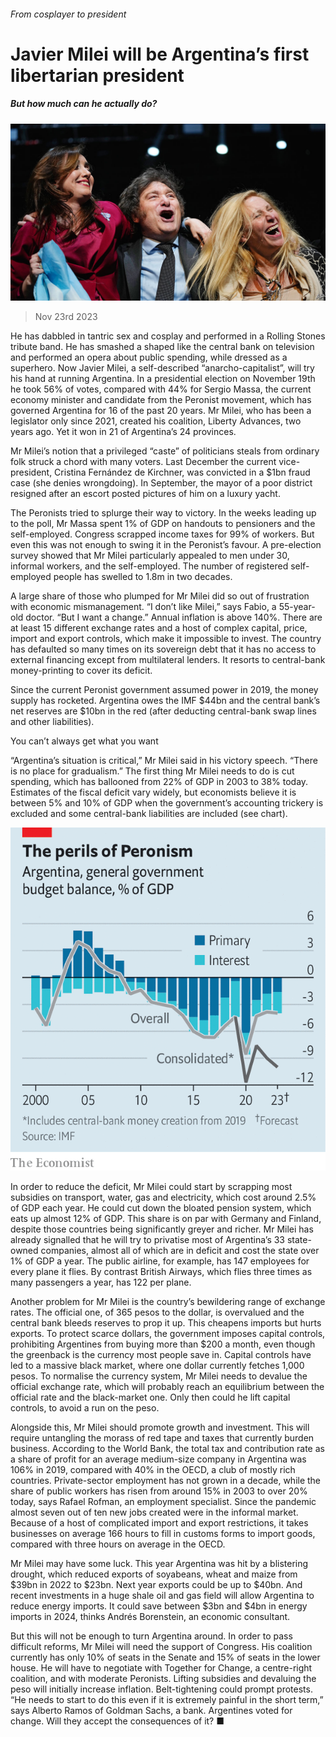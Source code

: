 ###### From cosplayer to president

# Javier Milei will be Argentina’s first libertarian president 

##### But how much can he actually do? 

![image](images/20231125_AMP001.jpg) 

> Nov 23rd 2023 

He has dabbled in tantric sex and cosplay and performed in a Rolling Stones tribute band. He has smashed a  shaped like the central bank on television and performed an opera about public spending, while dressed as a superhero. Now Javier Milei, a self-described “anarcho-capitalist”, will try his hand at running Argentina. In a presidential election on November 19th he took 56% of votes, compared with 44% for Sergio Massa, the current economy minister and candidate from the Peronist movement, which has governed Argentina for 16 of the past 20 years. Mr Milei, who has been a legislator only since 2021, created his coalition, Liberty Advances, two years ago. Yet it won in 21 of Argentina’s 24 provinces. 

Mr Milei’s notion that a privileged “caste” of politicians steals from ordinary folk struck a chord with many voters. Last December the current vice-president, Cristina Fernández de Kirchner, was convicted in a $1bn fraud case (she denies wrongdoing). In September, the mayor of a poor district resigned after an escort posted pictures of him on a luxury yacht. 

The Peronists tried to splurge their way to victory. In the weeks leading up to the poll, Mr Massa spent 1% of GDP on handouts to pensioners and the self-employed. Congress scrapped income taxes for 99% of workers. But even this was not enough to swing it in the Peronist’s favour. A pre-election survey showed that Mr Milei particularly appealed to men under 30, informal workers, and the self-employed. The number of registered self-employed people has swelled to 1.8m in two decades.

A large share of those who plumped for Mr Milei did so out of frustration with economic mismanagement. “I don’t like Milei,” says Fabio, a 55-year-old doctor. “But I want a change.” Annual inflation is above 140%. There are at least 15 different exchange rates and a host of complex capital, price, import and export controls, which make it impossible to invest. The country has defaulted so many times on its sovereign debt that it has no access to external financing except from multilateral lenders. It resorts to central-bank money-printing to cover its deficit. 

Since the current Peronist government assumed power in 2019, the money supply has rocketed. Argentina owes the IMF $44bn and the central bank’s net reserves are $10bn in the red (after deducting central-bank swap lines and other liabilities).

You can’t always get what you want

“Argentina’s situation is critical,” Mr Milei said in his victory speech. “There is no place for gradualism.” The first thing Mr Milei needs to do is cut spending, which has ballooned from 22% of GDP in 2003 to 38% today. Estimates of the fiscal deficit vary widely, but economists believe it is between 5% and 10% of GDP when the government’s accounting trickery is excluded and some central-bank liabilities are included (see chart). 

![image](images/20231125_AMC497.png) 


In order to reduce the deficit, Mr Milei could start by scrapping most subsidies on transport, water, gas and electricity, which cost around 2.5% of GDP each year. He could cut down the bloated pension system, which eats up almost 12% of GDP. This share is on par with Germany and Finland, despite those countries being significantly greyer and richer. Mr Milei has already signalled that he will try to privatise most of Argentina’s 33 state-owned companies, almost all of which are in deficit and cost the state over 1% of GDP a year. The public airline, for example, has 147 employees for every plane it flies. By contrast British Airways, which flies three times as many passengers a year, has 122 per plane.

Another problem for Mr Milei is the country’s bewildering range of exchange rates. The official one, of 365 pesos to the dollar, is overvalued and the central bank bleeds reserves to prop it up. This cheapens imports but hurts exports. To protect scarce dollars, the government imposes capital controls, prohibiting Argentines from buying more than $200 a month, even though the greenback is the currency most people save in. Capital controls have led to a massive black market, where one dollar currently fetches 1,000 pesos. To normalise the currency system, Mr Milei needs to devalue the official exchange rate, which will probably reach an equilibrium between the official rate and the black-market one. Only then could he lift capital controls, to avoid a run on the peso.

Alongside this, Mr Milei should promote growth and investment. This will require untangling the morass of red tape and taxes that currently burden business. According to the World Bank, the total tax and contribution rate as a share of profit for an average medium-size company in Argentina was 106% in 2019, compared with 40% in the OECD, a club of mostly rich countries. Private-sector employment has not grown in a decade, while the share of public workers has risen from around 15% in 2003 to over 20% today, says Rafael Rofman, an employment specialist. Since the pandemic almost seven out of ten new jobs created were in the informal market. Because of a host of complicated import and export restrictions, it takes businesses on average 166 hours to fill in customs forms to import goods, compared with three hours on average in the OECD. 

Mr Milei may have some luck. This year Argentina was hit by a blistering drought, which reduced exports of soyabeans, wheat and maize from $39bn in 2022 to $23bn. Next year exports could be up to $40bn. And recent investments in a huge shale oil and gas field will allow Argentina to reduce energy imports. It could save between $3bn and $4bn in energy imports in 2024, thinks Andrés Borenstein, an economic consultant.

But this will not be enough to turn Argentina around. In order to pass difficult reforms, Mr Milei will need the support of Congress. His coalition currently has only 10% of seats in the Senate and 15% of seats in the lower house. He will have to negotiate with Together for Change, a centre-right coalition, and with moderate Peronists. Lifting subsidies and devaluing the peso will initially increase inflation. Belt-tightening could prompt protests. “He needs to start to do this even if it is extremely painful in the short term,” says Alberto Ramos of Goldman Sachs, a bank. Argentines voted for change. Will they accept the consequences of it? ■


